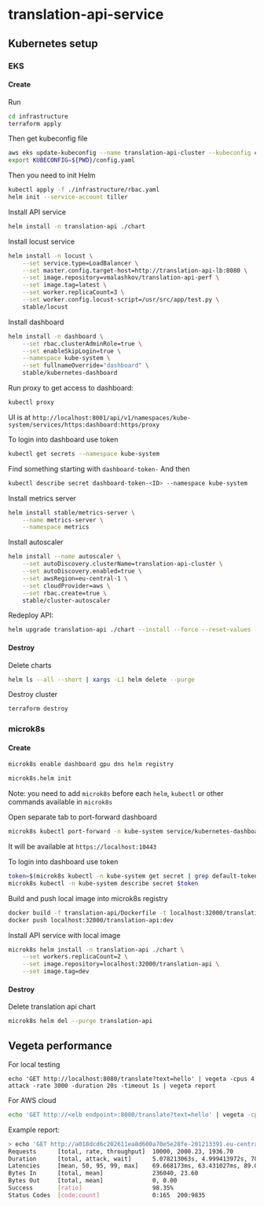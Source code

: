 # translation-api-service

## Kubernetes setup

### EKS

#### Create

Run
```bash
cd infrastructure
terraform apply
```

Then get kubeconfig file
```bash
aws eks update-kubeconfig --name translation-api-cluster --kubeconfig config.yaml
export KUBECONFIG=${PWD}/config.yaml
```

Then you need to init Helm
```bash
kubectl apply -f ./infrastructure/rbac.yaml
helm init --service-account tiller
```

Install API service
```bash
helm install -n translation-api ./chart
```

Install locust service
```bash
helm install -n locust \
    --set service.type=LoadBalancer \
    --set master.config.target-host=http://translation-api-lb:8080 \
    --set image.repository=vmalashkov/translation-api-perf \
    --set image.tag=latest \
    --set worker.replicaCount=3 \
    --set worker.config.locust-script=/usr/src/app/test.py \
    stable/locust
```

Install dashboard
```bash
helm install -n dashboard \
    --set rbac.clusterAdminRole=true \
    --set enableSkipLogin=true \
    --namespace kube-system \
    --set fullnameOverride="dashboard" \
    stable/kubernetes-dashboard
```

Run proxy to get access to dashboard:
```bash
kubectl proxy
```

UI is at
`http://localhost:8001/api/v1/namespaces/kube-system/services/https:dashboard:https/proxy`

To login into dashboard use token
```bash
kubectl get secrets --namespace kube-system
```

Find something starting with `dashboard-token-`
And then
```bash
kubectl describe secret dashboard-token-<ID> --namespace kube-system
```

Install metrics server
```bash
helm install stable/metrics-server \
    --name metrics-server \
    --namespace metrics
```

Install autoscaler
```bash
helm install --name autoscaler \
    --set autoDiscovery.clusterName=translation-api-cluster \
    --set autoDiscovery.enabled=true \
    --set awsRegion=eu-central-1 \
    --set cloudProvider=aws \
    --set rbac.create=true \
    stable/cluster-autoscaler
```

Redeploy API:
```bash
helm upgrade translation-api ./chart --install --force --reset-values --set image.pullPolicy=Always
```

#### Destroy

Delete charts
```bash
helm ls --all --short | xargs -L1 helm delete --purge
```

Destroy cluster
```bash
terraform destroy
```

### microk8s

#### Create

```bash
microk8s enable dashboard gpu dns helm registry
```

```bash
microk8s.helm init
```

Note: you need to add `microk8s` before each `helm`, `kubectl` or other commands available in `microk8s` 

Open separate tab to port-forward dashboard
```bash
microk8s kubectl port-forward -n kube-system service/kubernetes-dashboard 10443:443
```

It will be available at `https://localhost:10443`

To login into dashboard use token
```bash
token=$(microk8s kubectl -n kube-system get secret | grep default-token | cut -d " " -f1)                                       ✔  base Py  23:18:33 
microk8s kubectl -n kube-system describe secret $token
```

Build and push local image into microk8s registry
```bash
docker build -f translation-api/Dockerfile -t localhost:32000/translation-api:dev .
docker push localhost:32000/translation-api:dev
```

Install API service with local image
```bash
microk8s helm install -n translation-api ./chart \
    --set workers.replicaCount=2 \
    --set image.repository=localhost:32000/translation-api \
    --set image.tag=dev
```

#### Destroy

Delete translation api chart
```bash
microk8s helm del --purge translation-api
```

## Vegeta performance

For local testing
```
echo 'GET http://localhost:8080/translate?text=hello' | vegeta -cpus 4 attack -rate 3000 -duration 20s -timeout 1s | vegeta report
```

For AWS cloud
```bash
echo 'GET http://<elb endpoint>:8080/translate?text=hello' | vegeta -cpus 4 attack -rate 1000 -duration 5s -timeout 1s | vegeta report
```

Example report:
```bash
> echo 'GET http://a018dcd6c202611ea8d600a70e5e28fe-201213391.eu-central-1.elb.amazonaws.com:8080/translate?text=hello' | vegeta -cpus 4 attack -rate 2000 -duration 5s -timeout 1s | vegeta report
Requests      [total, rate, throughput]  10000, 2000.23, 1936.70
Duration      [total, attack, wait]      5.078213063s, 4.999413972s, 78.799091ms
Latencies     [mean, 50, 95, 99, max]    69.668173ms, 63.431027ms, 89.035634ms, 207.208686ms, 1.000132776s
Bytes In      [total, mean]              236040, 23.60
Bytes Out     [total, mean]              0, 0.00
Success       [ratio]                    98.35%
Status Codes  [code:count]               0:165  200:9835
```
